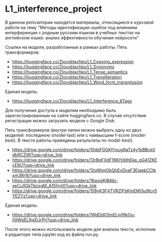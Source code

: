 # L1_interference_project
В данном репозитории находятся материалы, относящиеся к курсовой работе на тему "Методы идентификации ошибок под влиянием интерференции с родным русским языком в учебных текстах на английском языке: анализ эффективности обучения нейросети"

Ссылки на модели, разработанные в рамках работы:
Пять трансформеров:
 - https://huggingface.co/Zlovoblachko/L1_Copying_expression
 - https://huggingface.co/Zlovoblachko/L1_Synonyms
 - https://huggingface.co/Zlovoblachko/L1_Tense_semantics
 - https://huggingface.co/Zlovoblachko/L1_Transliteration
 - https://huggingface.co/Zlovoblachko/L1_Word_form_transmission

Единая модель:
 - https://huggingface.co/Zlovoblachko/L1_Interference_6Tags

Для получения доступа к моделям необходимо быть зарегистрированным на сайте huggingface.co. В случае отсутствия регистрации можно загрузить модели с Google Disk:

Пять трансформеров (внутри папки можно выбрать одну из двух моделей: последнюю (model-last) или с наивысшим f-score (model-best). В тексте работы приведены результаты по model-best).

 - https://drive.google.com/drive/folders/10dqFG0AYhsug9aTz4y1bBBck0dbRCZWI?usp=drive_link
 - https://drive.google.com/drive/folders/13rBqFXdF16KlYdjIhEke_gG41ZKEcE9U?usp=drive_link
 - https://drive.google.com/drive/folders/12qWimObQhEvDxaF3EjqekCCtkxm3Rrfb?usp=drive_link
 - https://drive.google.com/drive/folders/16wxgKjBAbr-xeCuXGkTbzsgM_A15Hyt0?usp=drive_link
 - https://drive.google.com/drive/folders/158yK3F4TVRZlFbKinEMI3u9lcv5YEZYz?usp=drive_link

Единая модель:
 - https://drive.google.com/drive/folders/1WdDd03mELjyf6kOu-0jtWgELlheDJrPn?usp=drive_link

После этого можно использовать модели для анализа текста, исполнив в редакторе типа jupyter код из файла run.py.
